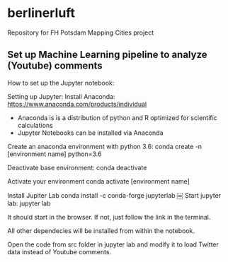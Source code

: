 # berlinerluft
Repository for FH Potsdam Mapping Cities project

## Set up Machine Learning pipeline to analyze (Youtube) comments

How to set up the Jupyter notebook:

Setting up Jupyter:
Install Anaconda: https://www.anaconda.com/products/individual
- Anaconda is is a distribution of python and R optimized for scientific calculations
- Jupyter Notebooks can be installed via Anaconda

Create an anaconda environment with python 3.6:
conda create -n [environment name] python=3.6

Deactivate base environment:
conda deactivate

Activate your environment
conda activate [environment name]

Install Jupiter Lab
conda install -c conda-forge jupyterlab
￼
Start jupyter lab:
jupyter lab

It should start in the browser. If not, just follow the link in the terminal.

All other dependecies will be installed from within the notebook.

Open the code from src folder in jupyter lab and modify it to load Twitter data instead of Youtube comments.

